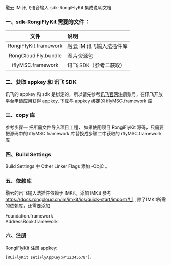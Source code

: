 融云 IM 讯飞语音输入 sdk-RongiFlyKit 集成说明文档

### 一、sdk-RongiFlyKit 需要的文件 ：

| 文件 | 说明 |
|:------------------:|:------------------|
| RongiFlyKit.framework | 融云 IM 讯飞输入法插件库 |
| RongCloudiFly.bundle | 图片资源包 |
| iflyMSC.framework | 讯飞 SDK（参考二获取） |

### 二、获取 appkey 和 讯飞 SDK
讯飞的 appkey 和 sdk 是绑定的，所以请先参考[讯飞官网](https://www.xfyun.cn/doc/asr/voicedictation/iOS-SDK.html#_2、sdk集成指南)注册账号，在讯飞开放平台申请应用获得 appkey, 下载与 appkey 绑定的 iflyMSC.framework 库

### 三、copy 库
参考步骤一 把所需文件导入项目工程，
如果使用项目 RongiFlyKit 源码，只需要把源码中的  iflyMSC.framework 库替换成步骤二中获取的 iflyMSC.framework 库

### 四、Build Settings
 Build Settings 中 Other Linker Flags 添加 -ObjC 。


### 五、依赖库
融云的讯飞输入法插件依赖于 IMKit，添加 IMKit 参考 <https://docs.rongcloud.cn/im/imkit/ios/quick-start/import/#_1> ,
除了IMKit所需的依赖库，还需要添加

Foundation.framework   <br/>
AddressBook.framework

### 六、注册
RongiFlyKit  注册 appkey:

```
[RCiFlyKit setiFlyAppKey:@"12345678"];
```
